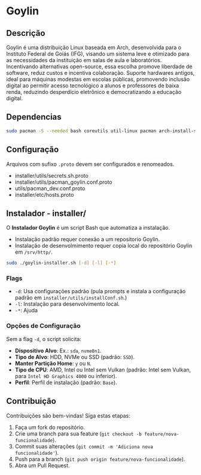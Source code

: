 # Goylin

## Descrição

Goylin é uma distribuição Linux baseada em Arch, desenvolvida para o Instituto Federal de Goiás (IFG), visando um sistema leve e otimizado para as necessidades da instituição em salas de aula e laboratórios. Incentivando alternativas open-source, essa escolha promove liberdade de software, reduz custos e incentiva colaboração.
Suporte hardwares antigos, ideal para máquinas modestas em escolas públicas, promovendo inclusão digital ao permitir acesso tecnológico a alunos e professores de baixa renda, reduzindo desperdício eletrônico e democratizando a educação digital.


## Dependencias
```bash
sudo pacman -S --needed bash coreutils util-linux pacman arch-install-scripts grep awk sed sudo lsof attr wipefs timedatectl gimp inkscape
```

## Configuração
Arquivos com sufixo `.proto` devem ser configurados e renomeados.

- installer/utils/secrets.sh.proto
- installer/utils/pacman_goylin.conf.proto
- utils/pacman_dev.conf.proto
- installer/etc/hosts.proto


## Instalador - installer/
O **Instalador Goylin** é um script Bash que automatiza a instalação.
- Instalação padrão requer conexão a um repositorio Goylin.
- Instalação de desenvolmimento requer copia local do repositório Goylin em `/srv/http/`.

```bash
sudo ./goylin-installer.sh [-d] [-l] [-*]
```

### Flags

- `-d`: Usa configurações padrão (pula prompts e instala a configuração padrão em `installer/utils/installConf.sh`.)
- `-l`: Instalação para desenvolvimento local.
- `-*`: Ajuda

### Opções de Configuração
Sem a flag `-d`, o script solicita:

- **Dispositivo Alvo**: Ex.: `sda`, `nvme0n1`.
- **Tipo de Alvo**: HDD, NVMe ou SSD (padrão: `SSD`).
- **Manter Partição Home**: `y` ou `N`.
- **Tipo de CPU**: AMD, Intel ou Intel sem Vulkan (padrão: Intel sem Vulkan, para `Intel HD Graphics 4000` ou inferior).
- **Perfil**: Perfil de instalação (padrão: `Base`).


## Contribuição
Contribuições são bem-vindas! Siga estas etapas:

1. Faça um fork do repositório.
2. Crie uma branch para sua feature (`git checkout -b feature/nova-funcionalidade`).
3. Commit suas alterações (`git commit -m 'Adiciona nova funcionalidade'`).
4. Push para a branch (`git push origin feature/nova-funcionalidade`).
5. Abra um Pull Request.